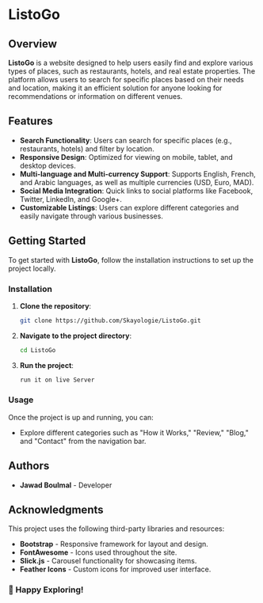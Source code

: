 # ListoGo 

## Overview

**ListoGo** is a website designed to help users easily find and explore various types of places, such as restaurants, hotels, and real estate properties. The platform allows users to search for specific places based on their needs and location, making it an efficient solution for anyone looking for recommendations or information on different venues.

## Features

- **Search Functionality**: Users can search for specific places (e.g., restaurants, hotels) and filter by location.
- **Responsive Design**: Optimized for viewing on mobile, tablet, and desktop devices.
- **Multi-language and Multi-currency Support**: Supports English, French, and Arabic languages, as well as multiple currencies (USD, Euro, MAD).
- **Social Media Integration**: Quick links to social platforms like Facebook, Twitter, LinkedIn, and Google+.
- **Customizable Listings**: Users can explore different categories and easily navigate through various businesses.

## Getting Started

To get started with **ListoGo**, follow the installation instructions to set up the project locally.

### Installation

1. **Clone the repository**:
    ```bash
    git clone https://github.com/Skayologie/ListoGo.git
    ```

2. **Navigate to the project directory**:
    ```bash
    cd ListoGo
    ```

4. **Run the project**:
    ```bash
    run it on live Server
    ```


### Usage

Once the project is up and running, you can:

- Explore different categories such as "How it Works," "Review," "Blog," and "Contact" from the navigation bar.


## Authors

- **Jawad Boulmal** - Developer

## Acknowledgments

This project uses the following third-party libraries and resources:

- **Bootstrap** - Responsive framework for layout and design.
- **FontAwesome** - Icons used throughout the site.
- **Slick.js** - Carousel functionality for showcasing items.
- **Feather Icons** - Custom icons for improved user interface.

### 👋 Happy Exploring!

